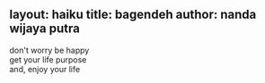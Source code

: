 layout: haiku
title: bagendeh
author: nanda wijaya putra
---

don't worry be happy <br>
get your life purpose <br>
and, enjoy your life <br>
